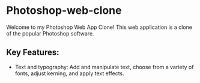 # Photoshop-web-clone
Welcome to my Photoshop Web App Clone!  This web application is a clone of the popular Photoshop software.
## Key Features:
- Text and typography: Add and manipulate text, choose from a variety of fonts, adjust kerning, and apply text effects.